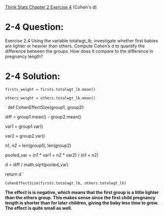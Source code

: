 [Think Stats Chapter 2 Exercise 4](http://greenteapress.com/thinkstats2/html/thinkstats2003.html#toc24) (Cohen's d)
                                   
# 2-4 Question:
                                   
Exercise 2.4 Using the variable totalwgt_lb, investigate whether first babies
are lighter or heavier than others. Compute Cohen’s d to quantify the
difference between the groups. How does it compare to the difference in
pregnancy length?                               

# 2-4 Solution:
                                   

`firsts_weight = firsts.totalwgt_lb.mean()`

`others_weight = others.totalwgt_lb.mean()`

`
def CohenEffectSize(group1, group2):

  diff = group1.mean() - group2.mean()
  
  var1 = group1.var()
  
  var2 = group2.var()
  
  n1, n2 = len(group1), len(group2)
  
  pooled_var = (n1 * var1 + n2 * var2) / (n1 + n2)
  
  d = diff / math.sqrt(pooled_var)
  
  return d
  `
                                   
                                   
`CohenEffectSize(firsts.totalwgt_lb, others.totalwgt_lb)`                                   

__The effect is is negative, which means that the first group is a little lighter than the others group. This makes sense since the first child pregnancy length is shorter than for later children, giving the baby less time to grow. The effect is quite small as well.__
                                   
                                   
                                   
                                   
                                   
                                   
                                   
                                   
                                   
                                   
